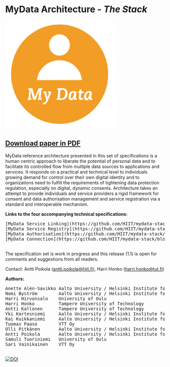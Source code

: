 # MyData Architecture - *The Stack*

![](images/mydata_logo.png)

## [Download paper in PDF](https://github.com/HIIT/mydata-stack/raw/master/stack.pdf)


MyData reference architecture presented in this set of specifications is a human centric approach to liberate the potential of personal data and to facilitate its controlled flow from multiple data sources to applications and services. It responds on a practical and technical level to individuals growing demand for control over their own digital identity and to organizations need to fulfill the requirements of tightening data protection regulation, especially on digital, dynamic consents. Architecture takes an attempt to provide individuals and service providers a rigid framework for consent and data authorisation management and service registration via a standard and interoperable mechanism.

**Links to the four accompanying technical specifications:**
<pre>
[MyData Service Linking](https://github.com/HIIT/mydata-stack/blob/master/MyData%20Service%20Linking%20Specification.pdf)
[MyData Service Registry](https://github.com/HIIT/mydata-stack/blob/master/MyData%20Service%20Registry%20Specification.pdf)
[MyData Authorisation](https://github.com/HIIT/mydata-stack/blob/master/MyData%20Authorisation%20Specification.pdf)
[MyData Connection](https://github.com/HIIT/mydata-stack/blob/master/MyData%20Data%20Connection%20Specification.pdf)

</pre>

The specification set is work in progress and this release (1.1) is open for comments and suggestions from all readers.


Contact: Antti Poikola (antti.poikola@hiit.fi), Harri Honko (harri.honko@tut.fi)


**Authors:**
<pre>
Anette Alén-Savikko	Aalto University / Helsinki Institute for Information Technology HIIT
Nomi Byström		Aalto University / Helsinki Institute for Information Technology HIIT
Harri Hirvonsalo	University of Oulu
Harri Honko         Tampere University of Technology
Antti Kallonen		Tampere University of Technology
Yki Kortesniemi     Aalto University / Helsinki Institute for Information Technology HIIT
Kai Kuikkaniemi     Aalto University / Helsinki Institute for Information Technology HIIT
Tuomas Paaso		VTT Oy
Olli Pitkänen		Aalto University / Helsinki Institute for Information Technology HIIT
Antti Poikola		Aalto University / Helsinki Institute for Information Technology HIIT
Samuli Tuoriniemi	University of Oulu
Sari Vainikainen 	VTT Oy

</pre>



[![DOI](https://zenodo.org/badge/985/HIIT/mydata-stack.svg)](http://dx.doi.org/10.5281/zenodo.17628)
